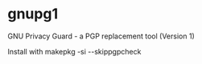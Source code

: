 # gnupg1
GNU Privacy Guard - a PGP replacement tool (Version 1)

Install with makepkg -si --skippgpcheck